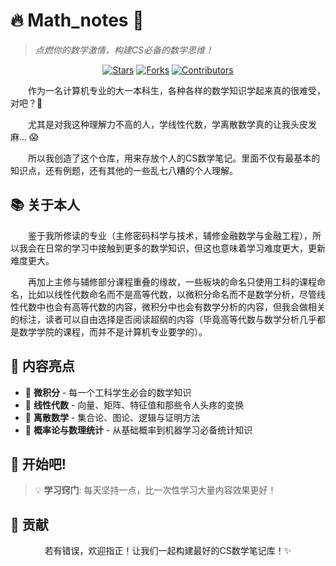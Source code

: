 # 🔥 Math_notes 🧮
> *点燃你的数学激情，构建CS必备的数学思维！*

<div align="center">
  
[![Stars](https://img.shields.io/github/stars/panxiaogong/Math_notes?style=for-the-badge&color=gold)](https://github.com/panxiaogong/Math_notes/stargazers)
[![Forks](https://img.shields.io/github/forks/panxiaogong/Math_notes?style=for-the-badge&color=blue)](https://github.com/panxiaogong/Math_notes/network/members)
[![Contributors](https://img.shields.io/github/contributors/panxiaogong/Math_notes?style=for-the-badge&color=green)](https://github.com/panxiaogong/Math_notes/graphs/contributors)

</div>

&emsp;&emsp;作为一名计算机专业的大一本科生，各种各样的数学知识学起来真的很难受，对吧？🤯

&emsp;&emsp;尤其是对我这种理解力不高的人，学线性代数，学离散数学真的让我头皮发麻... 😱

&emsp;&emsp;所以我创造了这个仓库，用来存放个人的CS数学笔记。里面不仅有最基本的知识点，还有例题，还有其他的一些乱七八糟的个人理解。
      
## 📚 关于本人

&emsp;&emsp;鉴于我所修读的专业（主修密码科学与技术，辅修金融数学与金融工程），所以我会在日常的学习中接触到更多的数学知识，但这也意味着学习难度更大，更新难度更大。

&emsp;&emsp;再加上主修与辅修部分课程重叠的缘故，一些板块的命名只使用工科的课程命名，比如以线性代数命名而不是高等代数，以微积分命名而不是数学分析，尽管线性代数中也会有高等代数的内容，微积分中也会有数学分析的内容，但我会做相关的标注，读者可以自由选择是否阅读超纲的内容（毕竟高等代数与数学分析几乎都是数学学院的课程，而并不是计算机专业要学的）。

##  🌟 内容亮点

- 🚀 **微积分** - 每一个工科学生必会的数学知识
- 💎 **线性代数** - 向量、矩阵、特征值和那些令人头疼的变换
- 🔮 **离散数学** - 集合论、图论、逻辑与证明方法
- 🧩 **概率论与数理统计** - 从基础概率到机器学习必备统计知识


## 🚀 **开始吧!**

> 💡 **学习窍门**: 每天坚持一点，比一次性学习大量内容效果更好！

## 🤝 贡献

<div align="center">

若有错误，欢迎指正！让我们一起构建最好的CS数学笔记库！✨

</div>

<div align="center">
</div>
